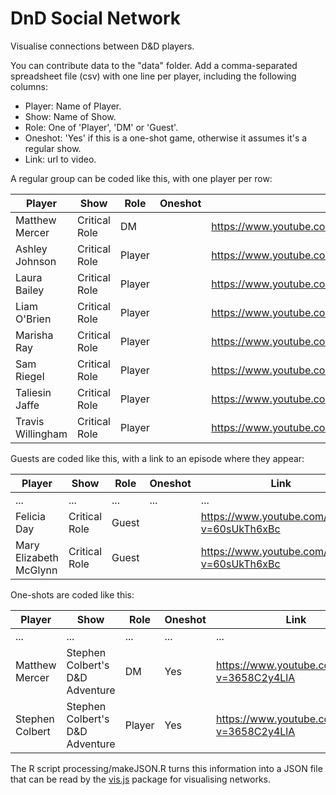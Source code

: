 # DnD Social Network

Visualise connections between D&D players.

You can contribute data to the "data" folder. Add a comma-separated spreadsheet file (csv) with one line per player, including the following columns:

-  Player: Name of Player.
-  Show: Name of Show. 
-  Role: One of 'Player', 'DM' or 'Guest'.
-  Oneshot: 'Yes' if this is a one-shot game, otherwise it assumes it's a regular show.
-  Link: url to video.

A regular group can be coded like this, with one player per row:

|Player|Show|Role|Oneshot|Link|
|------|--|--|--|--|
|Matthew Mercer|Critical Role|DM||https://www.youtube.com/channel/UCpXBGqwsBkpvcYjsJBQ7LEQ|
|Ashley Johnson|Critical Role|Player||https://www.youtube.com/channel/UCpXBGqwsBkpvcYjsJBQ7LEQ|
|Laura Bailey|Critical Role|Player||https://www.youtube.com/channel/UCpXBGqwsBkpvcYjsJBQ7LEQ|
|Liam O'Brien|Critical Role|Player||https://www.youtube.com/channel/UCpXBGqwsBkpvcYjsJBQ7LEQ|
|Marisha Ray|Critical Role|Player||https://www.youtube.com/channel/UCpXBGqwsBkpvcYjsJBQ7LEQ|
|Sam Riegel|Critical Role|Player||https://www.youtube.com/channel/UCpXBGqwsBkpvcYjsJBQ7LEQ|
|Taliesin Jaffe|Critical Role|Player||https://www.youtube.com/channel/UCpXBGqwsBkpvcYjsJBQ7LEQ|
|Travis Willingham|Critical Role|Player||https://www.youtube.com/channel/UCpXBGqwsBkpvcYjsJBQ7LEQ|

Guests are coded like this, with a link to an episode where they appear:

|Player|Show|Role|Oneshot|Link|
|------|--|--|--|--|
|...|...|...|...|...|
|Felicia Day|Critical Role|Guest||https://www.youtube.com/watch?v=60sUkTh6xBc|
|Mary Elizabeth McGlynn|Critical Role|Guest||https://www.youtube.com/watch?v=60sUkTh6xBc|

One-shots are coded like this:

|Player|Show|Role|Oneshot|Link|
|------|--|--|--|--|
|...|...|...|...|...|
|Matthew Mercer|Stephen Colbert's D&D Adventure|DM|Yes|https://www.youtube.com/watch?v=3658C2y4LlA|
|Stephen Colbert|Stephen Colbert's D&D Adventure|Player|Yes|https://www.youtube.com/watch?v=3658C2y4LlA|

The R script processing/makeJSON.R turns this information into a JSON file that can be read by the [vis.js](https://visjs.org/) package for visualising networks.